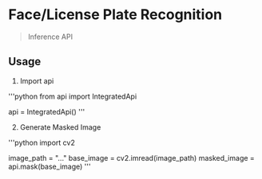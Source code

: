 # Face/License Plate Recognition
> Inference API

## Usage
1. Import api

'''python
from api import IntegratedApi

api = IntegratedApi()
'''

2. Generate Masked Image

'''python
import cv2

image_path = "..."
base_image = cv2.imread(image_path)
masked_image = api.mask(base_image)
'''
